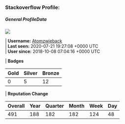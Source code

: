 ### Stackoverflow Profile:
##### General ProfileData
<!-- profile starts -->
 ![](https://i.stack.imgur.com/CGkTl.jpg?s=128&g=1)

| **Username:**  [Atomzwieback](https://stackoverflow.com/users/10471621/atomzwieback "Atomzwieback")  
| **Last seen:**  2020-07-21 19:27:08 +0000 UTC   
| **User since:**  2018-10-08 07:04:16 +0000 UTC   

| **Badges**  

| Gold | Silver | Bronze |
| :------------ | :------------ | :------------ |
| 0 | 5 | 12 |

| **Reputation Change**  

| Overall | Year | Quarter | Month |  Week | Day |
| :------------ | :------------ | :------------ | :------------ | :------------ | :------------ |
| 491 | 188 | 182 | 182 | 124 | 48 |
<!-- profile ends -->